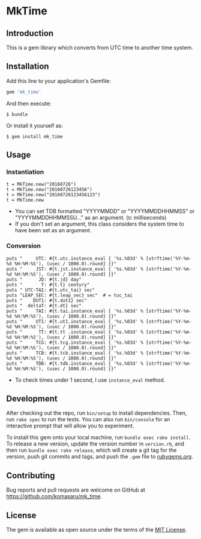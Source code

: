 # MkTime

## Introduction

This is a gem library which converts from UTC time to another time system.

## Installation

Add this line to your application's Gemfile:

```ruby
gem 'mk_time'
```

And then execute:

    $ bundle

Or install it yourself as:

    $ gem install mk_time

## Usage

### Instantiation

    t = MkTime.new("20160726")
    t = MkTime.new("20160726123456")
    t = MkTime.new("20160726123456123")
    t = MkTime.new

* You can set TDB formatted "YYYYMMDD" or "YYYYMMDDHHMMSS" or "YYYYMMDDHHMMSSU..." as an argument. (`U`: milliseconds)
* If you don't set an argument, this class considers the system time to have been set as an argument.

### Conversion

    puts "     UTC: #{t.utc.instance_eval { '%s.%03d' % [strftime('%Y-%m-%d %H:%M:%S'), (usec / 1000.0).round] }}"
    puts "     JST: #{t.jst.instance_eval { '%s.%03d' % [strftime('%Y-%m-%d %H:%M:%S'), (usec / 1000.0).round] }}"
    puts "      JD: #{t.jd} day"
    puts "       T: #{t.t} century"
    puts " UTC-TAI: #{t.utc_tai} sec"
    puts "LEAP_SEC: #{t.leap_sec} sec"  # = tuc_tai
    puts "    DUT1: #{t.dut1} sec"
    puts "  deltaT: #{t.dt} sec"
    puts "     TAI: #{t.tai.instance_eval { '%s.%03d' % [strftime('%Y-%m-%d %H:%M:%S'), (usec / 1000.0).round] }}"
    puts "     UT1: #{t.ut1.instance_eval { '%s.%03d' % [strftime('%Y-%m-%d %H:%M:%S'), (usec / 1000.0).round] }}"
    puts "      TT: #{t.tt .instance_eval { '%s.%03d' % [strftime('%Y-%m-%d %H:%M:%S'), (usec / 1000.0).round] }}"
    puts "     TCG: #{t.tcg.instance_eval { '%s.%03d' % [strftime('%Y-%m-%d %H:%M:%S'), (usec / 1000.0).round] }}"
    puts "     TCB: #{t.tcb.instance_eval { '%s.%03d' % [strftime('%Y-%m-%d %H:%M:%S'), (usec / 1000.0).round] }}"
    puts "     TDB: #{t.tdb.instance_eval { '%s.%03d' % [strftime('%Y-%m-%d %H:%M:%S'), (usec / 1000.0).round] }}"

* To check times under 1 second, I use `instance_eval` method.

## Development

After checking out the repo, run `bin/setup` to install dependencies. Then, run `rake spec` to run the tests. You can also run `bin/console` for an interactive prompt that will allow you to experiment.

To install this gem onto your local machine, run `bundle exec rake install`. To release a new version, update the version number in `version.rb`, and then run `bundle exec rake release`, which will create a git tag for the version, push git commits and tags, and push the `.gem` file to [rubygems.org](https://rubygems.org).

## Contributing

Bug reports and pull requests are welcome on GitHub at https://github.com/komasaru/mk_time.


## License

The gem is available as open source under the terms of the [MIT License](http://opensource.org/licenses/MIT).

